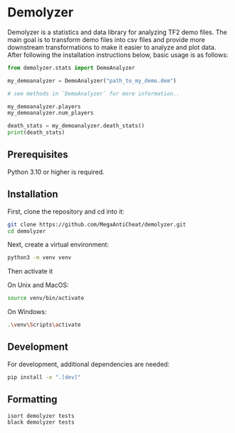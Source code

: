 # Demolyzer

Demolyzer is a statistics and data library for analyzing TF2 demo files. The main goal is to transform demo files into csv files and provide more downstream transformations to make it easier to analyze and plot data. After following the installation instructions below, basic usage is as follows:

```py
from demolyzer.stats import DemoAnalyzer

my_demoanalyzer = DemoAnalyzer("path_to_my_demo.dem")

# see methods in `DemoAnalyzer` for more information..

my_demoanalyzer.players
my_demoanalyzer.num_players

death_stats = my_demoanalyzer.death_stats()
print(death_stats)
```

## Prerequisites

Python 3.10 or higher is required.

## Installation

First, clone the repository and cd into it:

```sh
git clone https://github.com/MegaAntiCheat/demolyzer.git
cd demolyzer
```

Next, create a virtual environment:

```sh
python3 -m venv venv
```

Then activate it

On Unix and MacOS:
```sh
source venv/bin/activate
```

On Windows:
```sh
.\venv\Scripts\activate
```

## Development
For development, additional dependencies are needed:
```sh
pip install -e ".[dev]"
```

## Formatting
```sh
isort demolyzer tests
black demolyzer tests
```
